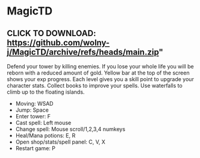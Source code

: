 # MagicTD


## CLICK TO DOWNLOAD: https://github.com/wolny-j/MagicTD/archive/refs/heads/main.zip"

Defend your tower by killing enemies. If you lose your whole life you will be reborn with a reduced amount of gold. Yellow bar at the top of the screen shows your exp progress. Each level gives you a skill point to upgrade your character stats. Collect books to improve your spells. Use waterfalls to climb up to the floating islands. 
- Moving: WSAD
- Jump: Space
- Enter tower: F
- Cast spell: Left mouse
- Change spell: Mouse scroll/1,2,3,4 numkeys
- Heal/Mana potions: E, R
- Open shop/stats/spell panel: C, V, X
- Restart game: P
